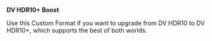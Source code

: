 <!-- markdownlint-disable MD041-->
**DV HDR10+ Boost**<br>

Use this Custom Format if you want to upgrade from DV HDR10 to DV HDR10+, which supports the best of both worlds.
<!-- markdownlint-enable MD041-->
